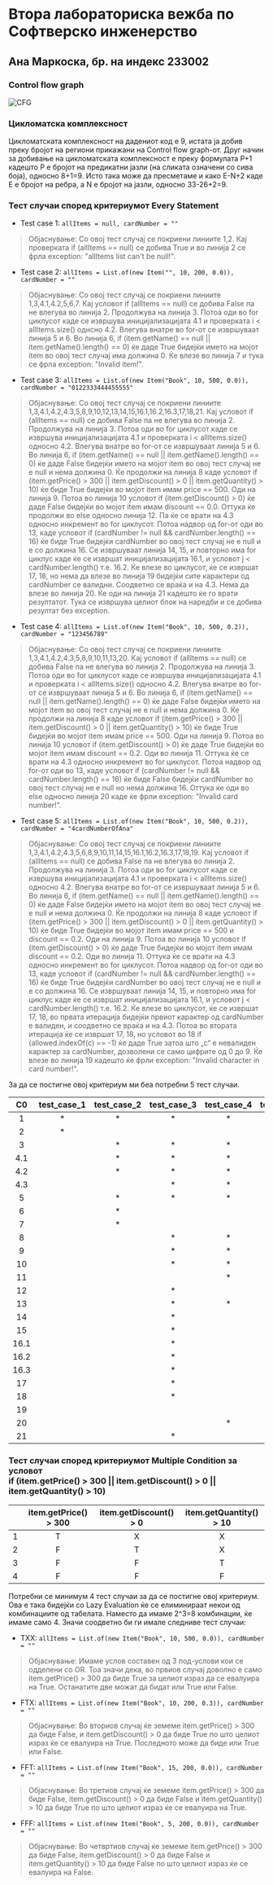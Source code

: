# Втора лабораториска вежба по Софтверско инженерство
## Ана Маркоска, бр. на индекс 233002
### Control flow graph
![CFG](https://github.com/user-attachments/assets/154a2a8e-c4e2-4779-8808-8c220d96b98a)
### Цикломатска комплексност
Цикломатската комплексност на дадениот код е 9, истата ја добив преку бројот на региони прикажани на Control flow graph-от. Друг начин за добивање на цикломатската комплексност е преку формулата P+1 кадешто Р е бројот на предикатни јазли (на сликата означени со сива боја), односно 8+1=9. Исто така може да пресметаме и како E-N+2 каде Е е бројот на ребра, а N е бројот на јазли, односно 33-26+2=9.

### Тест случаи според критериумот Every Statement 
- Test case 1: ```allItems = null, cardNumber = ""```
> Објаснување: Со овој тест случај се покриени линиите 1,2. Кај проверката if (allItems == null) се добива True и во линија 2 се фрла exception: "allItems list can't be null!".

- Test case 2: ```allItems = List.of(new Item("", 10, 200, 0.0)), cardNumber = ""```
> Објаснување: Со овој тест случај се покриени линиите 1,3,4.1,4.2,5,6,7. Кај условот if (allItems == null) се добива False па не влегува во линија 2. Продолжува на линија 3. Потоа оди во for циклусот каде се извршува иницијализацијата 4.1 и проверката i < allItems.size() однсно 4.2. Влегува внатре во for-от се извршуваат линија 5 и 6. Во линија 6, if (item.getName() == null || item.getName().length() == 0) ќе даде True бидејќи името на мојот item во овој тест случај има должина 0. Ќе влезе во линија 7 и тука се фрла exception: "Invalid item!".

- Test case 3: ```allItems = List.of(new Item("Book", 10, 500, 0.0)), cardNumber = "0122333444455555"```
> Објаснување: Со овој тест случај се покриени линиите 1,3,4.1,4.2,4.3,5,8,9,10,12,13,14,15,16.1,16.2,16.3,17,18,21. Кај условот if (allItems == null) се добива False па не влегува во линија 2. Продолжува на линија 3. Потоа оди во for циклусот каде се извршува иницијализацијата 4.1 и проверката i < allItems.size() односно 4.2. Влегува внатре во for-от се извршуваат линија 5 и 6. Во линија 6, if (item.getName() == null || item.getName().length() == 0) ќе даде False бидејќи името на мојот item во овој тест случај не е null и нема должина 0. Ќе продолжи на линија 8 каде условот if (item.getPrice() > 300 || item.getDiscount() > 0 || item.getQuantity() > 10) ќе биде True бидејќи во мојот item имам price == 500. Оди на линија 9. Потоа во линија 10 условот if (item.getDiscount() > 0) ќе даде False бидејќи во мојот item имам discount == 0.0. Оттука ќе продолжи во else односно линија 12. Па ќе се врати на 4.3 односно инкремент во for циклусот. Потоа надвор од for-от оди во 13, каде условот if (cardNumber != null && cardNumber.length() == 16) ќе биде True бидејќи cardNumber во овој тест случај не е null и е со должина 16. Се извршуваат линија 14, 15, и повторно има for циклус каде ќе се извршат иницијализацијата 16.1, и условот j < cardNumber.length() т.е. 16.2. Ќе влезе во циклусот, ќе се извршат 17, 18, но нема да влезе во линија 19 бидејќи сите карактери од cardNumber се валидни. Соодветно се враќа и на 4.3. Нема да влезе во линија 20. Ќе оди на линија 21 кадешто ќе го врати резултатот. Тука се извршува целиот блок на наредби и се добива резултат без exception.

- Test case 4: ```allItems = List.of(new Item("Book", 10, 500, 0.2)), cardNumber = "123456789"```
> Објаснување: Со овој тест случај се покриени линиите 1,3,4.1,4.2,4.3,5,8,9,10,11,13,20. Кај условот if (allItems == null) се добива False па не влегува во линија 2. Продолжува на линија 3. Потоа оди во for циклусот каде се извршува иницијализацијата 4.1 и проверката i < allItems.size() односно 4.2. Влегува внатре во for-от се извршуваат линија 5 и 6. Во линија 6, if (item.getName() == null || item.getName().length() == 0) ќе даде False бидејќи името на мојот item во овој тест случај не е null и нема должина 0. Ќе продолжи на линија 8 каде условот if (item.getPrice() > 300 || item.getDiscount() > 0 || item.getQuantity() > 10) ќе биде True бидејќи во мојот item имам price == 500. Оди на линија 9. Потоа во линија 10 условот if (item.getDiscount() > 0) ќе даде True бидејќи во мојот item имам discount == 0.2. Оди во линија 11. Оттука ќе се врати на 4.3 односно инкремент во for циклусот. Потоа надвор од for-от оди во 13, каде условот if (cardNumber != null && cardNumber.length() == 16) ќе биде False бидејќи cardNumber во овој тест случај не е null но нема должина 16. Оттука ќе оди во else односно линија 20 каде ќе фрли exception: "Invalid card number!".

- Test case 5: ```allItems = List.of(new Item("Book", 10, 500, 0.2)), cardNumber = "4cardNumberOfAna"```
> Објаснување: Со овој тест случај се покриени линиите 1,3,4.1,4.2,4.3,5,6,8,9,10,11,14,15,16.1,16.2,16.3,17,18,19. Кај условот if (allItems == null) се добива False па не влегува во линија 2. Продолжува на линија 3. Потоа оди во for циклусот каде се извршува иницијализацијата 4.1 и проверката i < allItems.size() односно 4.2. Влегува внатре во for-от се извршуваат линија 5 и 6. Во линија 6, if (item.getName() == null || item.getName().length() == 0) ќе даде False бидејќи името на мојот item во овој тест случај не е null и нема должина 0. Ќе продолжи на линија 8 каде условот if (item.getPrice() > 300 || item.getDiscount() > 0 || item.getQuantity() > 10) ќе биде True бидејќи во мојот item имам price == 500 и discount == 0.2. Оди на линија 9. Потоа во линија 10 условот if (item.getDiscount() > 0) ќе даде True бидејќи во мојот item имам discount == 0.2. Оди во линија 11. Оттука ќе се врати на 4.3 односно инкремент во for циклусот. Потоа надвор од for-от оди во 13, каде условот if (cardNumber != null && cardNumber.length() == 16) ќе биде True бидејќи cardNumber во овој тест случај не е null и е со должина 16. Се извршуваат линија 14, 15, и повторно има for циклус каде ќе се извршат иницијализацијата 16.1, и условот j < cardNumber.length() т.е. 16.2. Ќе влезе во циклусот, ќе се извршат 17, 18, во првата итерација бидејќи првиот карактер од cardNumber е валиден, и соодветно се враќа и на 4.3. Потоа во втората итерација ќе се извршат 17, 18, но условот во 18 if (allowed.indexOf(c) == -1) ќе даде True затоа што „с“ е невалиден карактер за cardNumber, дозволени се само цифрите од 0 до 9. Ќе влезе во линија 19 кадешто ќе фрли exception: "Invalid character in card number!". </br>

 
За да се постигне овој критериум ми беа потребни 5 тест случаи.

| C0 | test_case_1 | test_case_2 | test_case_3 | test_case_4 | test_case_5 |
| :---: | :---: | :---: | :---: | :---: | :---: |
| 1 | * | * | * | * | * |
| 2 | * | | | | |
| 3 | | * | * | * | * |
| 4.1 | | * | * | * | * |
| 4.2 | | * | * | * | * |
| 4.3 | | | * | * | * |
| 5 | | * | * | * | * |
| 6 | | * | | | * |
| 7 | | * | | | |
| 8 | | | * | * | * |
| 9 | | | * | * | * |
| 10 | | | * | * | * |
| 11 | | | | * | * |
| 12 | | | * | | * |
| 13 | | | * | * | |
| 14 | | | * | | * |
| 15 | | | * | | * |
| 16.1 | | | * | | * |
| 16.2 | | | * | | * |
| 16.3 | | | * | | * |
| 17 | | | * | | * |
| 18 | | | * | | * |
| 19 | | | | | * |
| 20 | | | | * | |
| 21 | | | * | | |




### Тест случаи според критериумот Multiple Condition за условот </br> if (item.getPrice() > 300 || item.getDiscount() > 0 || item.getQuantity() > 10)
| | item.getPrice() > 300 | item.getDiscount() > 0 | item.getQuantity() > 10 | 
| :---: | :---: | :---: | :---: | 
| 1 | Т | X | X | 
| 2 | F | T | X | 
| 3 | F | F | T | 
| 4 | F | F | F | 

Потребни се минимум 4 тест случаи за да се постигне овој критериум. Ова е така бидејќи со Lazy Evaluation ќе се елиминираат некои од комбинациите од табелата. Наместо да имаме 2^3=8 комбинации, ќе имаме само 4. Значи соодветно би ги имале следниве тест случаи:
- TXX: ```allItems = List.of(new Item("Book", 10, 500, 0.0)), cardNumber = ""```
> Објаснување: Имаме услов составен од 3 под-услови кои се одделени со OR. Тоа значи дека, во првиов случај доволно е само item.getPrice() > 300 да биде True за целиот израз да се евалуира на True. Останатите две можат да бидат или True или False.
- FTX: ```allItems = List.of(new Item("Book", 10, 200, 0.3)), cardNumber = ""```
> Објаснување: Во вториов случај ќе земеме item.getPrice() > 300 да биде False, и item.getDiscount() > 0 да биде True по што целиот израз ќе се евалуира на True. Последното може да биде или True или False.
- FFT: ```allItems = List.of(new Item("Book", 15, 200, 0.0)), cardNumber = ""```
> Објаснување: Во третиов случај ќе земеме item.getPrice() > 300 да биде False, item.getDiscount() > 0 да биде False и item.getQuantity() > 10 да биде True по што целиот израз ќе се евалуира на True. 
- FFF: ```allItems = List.of(new Item("Book", 5, 200, 0.0)), cardNumber = ""```
> Објаснување: Во четвртиов случај ќе земеме item.getPrice() > 300 да биде False, item.getDiscount() > 0 да биде False и item.getQuantity() > 10 да биде False по што целиот израз ќе се евалуира на False. 
